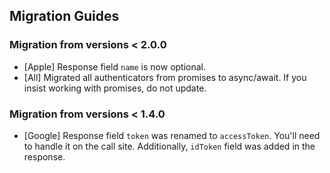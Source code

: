 ## Migration Guides

### Migration from versions < 2.0.0
* [Apple] Response field `name` is now optional.
* [All] Migrated all authenticators from promises to async/await. If you insist working with promises, do not update.

### Migration from versions < 1.4.0
* [Google] Response field `token` was renamed to `accessToken`. You'll need to handle it on the call site. Additionally, `idToken` field was added in the response.  
